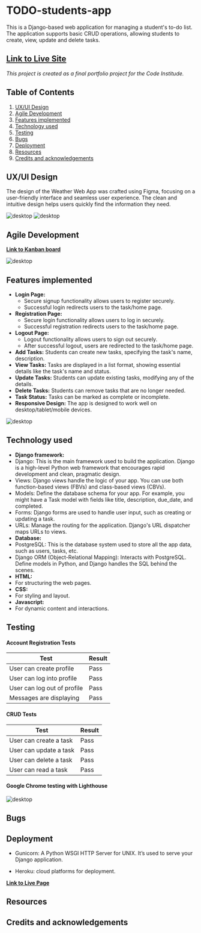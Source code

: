 # TODO-students-app

This is a Django-based web application for managing a student's to-do list. The application supports basic CRUD operations, allowing students to create, view, update and delete tasks.
 

## **[Link to Live Site](https://todo-student-app-3d1d2caae814.herokuapp.com/login/)**  

*This project is created as a final portfolio project for the Code Institude.*  

## Table of Contents  

 1. [ UX/UI Design ](#ux/ui-design)
 2. [ Agile Development ](#agile-development)
 3. [ Features implemented ](#features-implemented)  
 4. [ Technology used ](#technology-used) 
 5. [ Testing ](#testing-and-Validation)  
 6. [ Bugs ](#known-bugs)  
 7. [ Deployment](#deployment)
 8. [ Resources ](#resources)  
 9. [ Credits and acknowledgements ](#credits-and-acknowledgements)

 ## UX/UI Design

 The design of the Weather Web App was crafted using Figma, focusing on a user-friendly interface and seamless user experience. The clean and intuitive design helps users quickly find the information they need.

![desktop](static/images/IMG_9463.jpg)
![desktop](static/images/IMG_9464.PNG)

 ## Agile Development

**[Link to Kanban board](https://github.com/users/Sasha-create/projects/4)**  

 ![desktop](static/images/IMG_9462.PNG)

 ## Features implemented

- **Login Page:**
  - Secure signup functionality allows users to register securely.
  - Successful login redirects users to the task/home page.
- **Registration Page:**
  - Secure login functionality allows users to log in securely.
  - Successful registration redirects users to the task/home page.
- **Logout Page:**
  - Logout functionality allows users to sign out securely.
  - After successful logout, users are redirected to the task/home page.
 - **Add Tasks:** Students can create new tasks, specifying the task's name, description.
- **View Tasks:** Tasks are displayed in a list format, showing essential details like the task's name and status.
- **Update Tasks:** Students can update existing tasks, modifying any of the details.
- **Delete Tasks:** Students can remove tasks that are no longer needed.
- **Task Status:** Tasks can be marked as complete or incomplete.
- **Responsive Design:** The app is designed to work well on desktop/tablet/mobile devices.

![desktop](static/images/IMG_9457.jpg)

 ## Technology used

- **Django framework:**
- Django: This is the main framework used to build the application. Django is a high-level Python web framework that encourages rapid development and clean, pragmatic design.
- Views: Django views handle the logic of your app. You can use both function-based views (FBVs) and class-based views (CBVs).
- Models: Define the database schema for your app. For example, you might have a Task model with fields like title, description, due_date, and completed.
- Forms: Django forms are used to handle user input, such as creating or updating a task.
- URLs: Manage the routing for the application. Django's URL dispatcher maps URLs to views.
- **Database:**
- PostgreSQL: This is the database system used to store all the app data, such as users, tasks, etc.
- Django ORM (Object-Relational Mapping): Interacts with PostgreSQL. Define models in Python, and Django handles the SQL behind the scenes.
- **HTML:**
- For structuring the web pages.
- **CSS:**
- For styling and layout.
- **Javascript:**
- For dynamic content and interactions.

 ## Testing

 #### Account Registration Tests

| Test |Result  |
|--|--|
| User can create profile | Pass |
| User can log into profile | Pass |
| User can log out of profile | Pass |
| Messages are displaying | Pass |

#### CRUD Tests

| Test |Result  |
|--|--|
|User can create a task | Pass |
|User can update a task | Pass |
|User can delete a task | Pass |
|User can read a task | Pass |

#### Google Chrome testing with Lighthouse

![desktop](static/images/IMG_9467.jpg)

 ## Bugs

 ## Deployment

- Gunicorn: A Python WSGI HTTP Server for UNIX. It’s used to serve your Django application.

- Heroku: cloud platforms for deployment.

**[Link to Live Page](https://todo-student-app-3d1d2caae814.herokuapp.com/login/)**

 ## Resources

 ## Credits and acknowledgements